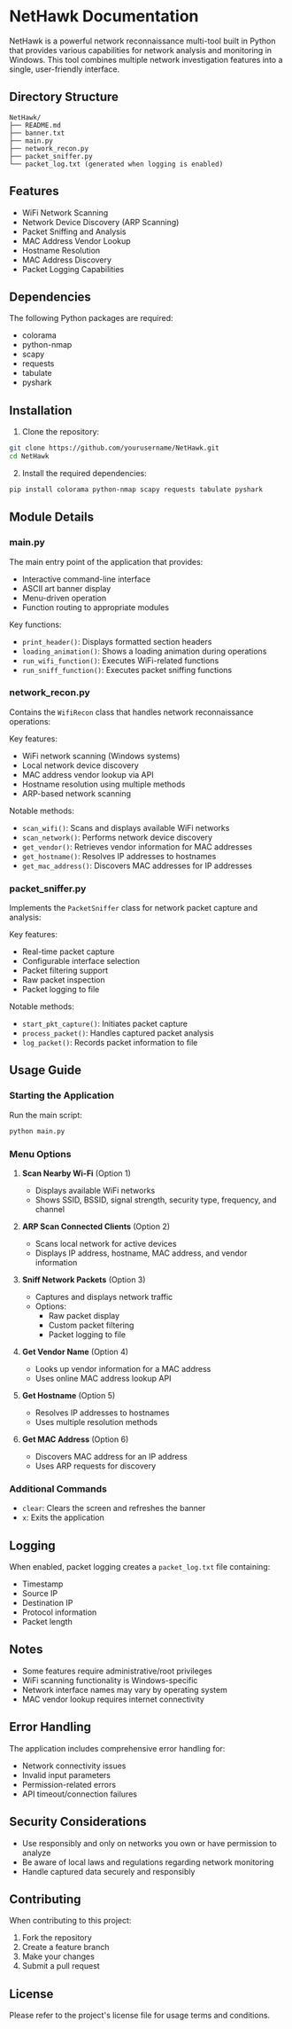# NetHawk Documentation

NetHawk is a powerful network reconnaissance multi-tool built in Python that provides various capabilities for network analysis and monitoring in Windows. This tool combines multiple network investigation features into a single, user-friendly interface.

## Directory Structure

```
NetHawk/
├── README.md
├── banner.txt
├── main.py
├── network_recon.py
├── packet_sniffer.py
└── packet_log.txt (generated when logging is enabled)
```

## Features

- WiFi Network Scanning
- Network Device Discovery (ARP Scanning)
- Packet Sniffing and Analysis
- MAC Address Vendor Lookup
- Hostname Resolution
- MAC Address Discovery
- Packet Logging Capabilities

## Dependencies

The following Python packages are required:
- colorama
- python-nmap
- scapy
- requests
- tabulate
- pyshark

## Installation

1. Clone the repository:
```bash
git clone https://github.com/yourusername/NetHawk.git
cd NetHawk
```

2. Install the required dependencies:
```bash
pip install colorama python-nmap scapy requests tabulate pyshark
```

## Module Details

### main.py
The main entry point of the application that provides:
- Interactive command-line interface
- ASCII art banner display
- Menu-driven operation
- Function routing to appropriate modules

Key functions:
- `print_header()`: Displays formatted section headers
- `loading_animation()`: Shows a loading animation during operations
- `run_wifi_function()`: Executes WiFi-related functions
- `run_sniff_function()`: Executes packet sniffing functions

### network_recon.py
Contains the `WifiRecon` class that handles network reconnaissance operations:

Key features:
- WiFi network scanning (Windows systems)
- Local network device discovery
- MAC address vendor lookup via API
- Hostname resolution using multiple methods
- ARP-based network scanning

Notable methods:
- `scan_wifi()`: Scans and displays available WiFi networks
- `scan_network()`: Performs network device discovery
- `get_vendor()`: Retrieves vendor information for MAC addresses
- `get_hostname()`: Resolves IP addresses to hostnames
- `get_mac_address()`: Discovers MAC addresses for IP addresses

### packet_sniffer.py
Implements the `PacketSniffer` class for network packet capture and analysis:

Key features:
- Real-time packet capture
- Configurable interface selection
- Packet filtering support
- Raw packet inspection
- Packet logging to file

Notable methods:
- `start_pkt_capture()`: Initiates packet capture
- `process_packet()`: Handles captured packet analysis
- `log_packet()`: Records packet information to file

## Usage Guide

### Starting the Application

Run the main script:
```bash
python main.py
```

### Menu Options

1. **Scan Nearby Wi-Fi** (Option 1)
   - Displays available WiFi networks
   - Shows SSID, BSSID, signal strength, security type, frequency, and channel

2. **ARP Scan Connected Clients** (Option 2)
   - Scans local network for active devices
   - Displays IP address, hostname, MAC address, and vendor information

3. **Sniff Network Packets** (Option 3)
   - Captures and displays network traffic
   - Options:
     - Raw packet display
     - Custom packet filtering
     - Packet logging to file

4. **Get Vendor Name** (Option 4)
   - Looks up vendor information for a MAC address
   - Uses online MAC address lookup API

5. **Get Hostname** (Option 5)
   - Resolves IP addresses to hostnames
   - Uses multiple resolution methods

6. **Get MAC Address** (Option 6)
   - Discovers MAC address for an IP address
   - Uses ARP requests for discovery

### Additional Commands

- `clear`: Clears the screen and refreshes the banner
- `x`: Exits the application

## Logging

When enabled, packet logging creates a `packet_log.txt` file containing:
- Timestamp
- Source IP
- Destination IP
- Protocol information
- Packet length

## Notes

- Some features require administrative/root privileges
- WiFi scanning functionality is Windows-specific
- Network interface names may vary by operating system
- MAC vendor lookup requires internet connectivity

## Error Handling

The application includes comprehensive error handling for:
- Network connectivity issues
- Invalid input parameters
- Permission-related errors
- API timeout/connection failures

## Security Considerations

- Use responsibly and only on networks you own or have permission to analyze
- Be aware of local laws and regulations regarding network monitoring
- Handle captured data securely and responsibly

## Contributing

When contributing to this project:
1. Fork the repository
2. Create a feature branch
3. Make your changes
4. Submit a pull request

## License

Please refer to the project's license file for usage terms and conditions.
